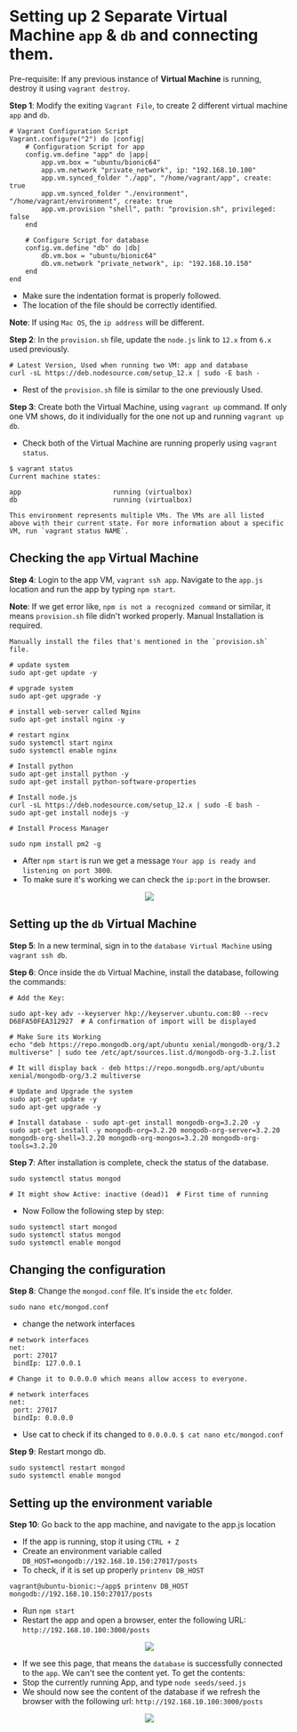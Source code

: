 # Setting up 2 Separate Virtual Machine `app` & `db` and connecting them.

Pre-requisite: If any previous instance of **Virtual Machine** is running, destroy it using `vagrant destroy`.

**Step 1**: Modify the exiting `Vagrant File`, to create 2 different virtual machine `app` and `db`.

```
# Vagrant Configuration Script
Vagrant.configure("2") do |config|
    # Configuration Script for app
    config.vm.define "app" do |app|
        app.vm.box = "ubuntu/bionic64"
        app.vm.network "private_network", ip: "192.168.10.100"
        app.vm.synced_folder "./app", "/home/vagrant/app", create: true
        app.vm.synced_folder "./environment", "/home/vagrant/environment", create: true
        app.vm.provision "shell", path: "provision.sh", privileged: false
    end

    # Configure Script for database
    config.vm.define "db" do |db|
        db.vm.box = "ubuntu/bionic64"
        db.vm.network "private_network", ip: "192.168.10.150"
    end
end
```
- Make sure the indentation format is properly followed.
- The location of the file should be correctly identified.

**Note**: If using `Mac OS`, the `ip address` will be different.

**Step 2**: In the `provision.sh` file, update the `node.js` link to `12.x` from `6.x` used previously.

```
# Latest Version, Used when running two VM: app and database
curl -sL https://deb.nodesource.com/setup_12.x | sudo -E bash -
```
- Rest of the `provision.sh` file is similar to the one previously Used.


**Step 3**: Create both the Virtual Machine, using `vagrant up` command. If only one VM shows, do it individually for the one not up and running `vagrant up db`.

- Check both of the Virtual Machine are running properly using `vagrant status`.

```
$ vagrant status
Current machine states:

app                       running (virtualbox)
db                        running (virtualbox)

This environment represents multiple VMs. The VMs are all listed
above with their current state. For more information about a specific
VM, run `vagrant status NAME`.
```

## Checking the `app` Virtual Machine

**Step 4**: Login to the app VM, `vagrant ssh app`. Navigate to the `app.js` location and run the app by typing `npm start`.

**Note**: If we get error like, `npm is not a recognized command` or similar, it means `provision.sh` file didn't worked properly. Manual Installation is required.

```
Manually install the files that's mentioned in the `provision.sh` file.

# update system
sudo apt-get update -y

# upgrade system
sudo apt-get upgrade -y

# install web-server called Nginx
sudo apt-get install nginx -y

# restart nginx
sudo systemctl start nginx
sudo systemctl enable nginx

# Install python
sudo apt-get install python -y
sudo apt-get install python-software-properties

# Install node.js
curl -sL https://deb.nodesource.com/setup_12.x | sudo -E bash -
sudo apt-get install nodejs -y

# Install Process Manager

sudo npm install pm2 -g
```

- After `npm start` is run we get a message `Your app is ready and listening on port 3000`.
- To make sure it's working we can check the `ip:port` in the browser.

<p align="center">
  <img src="https://user-images.githubusercontent.com/110366380/197001278-f5cb993f-e93e-48b3-920c-511c4c386d0b.png">
</p>


## Setting up the `db` Virtual Machine

**Step 5**: In a new terminal, sign in to the `database Virtual Machine` using `vagrant ssh db`.

**Step 6**: Once inside the `db` Virtual Machine, install the database, following the commands:

```
# Add the Key:

sudo apt-key adv --keyserver hkp://keyserver.ubuntu.com:80 --recv D68FA50FEA312927  # A confirmation of import will be displayed

# Make Sure its Working
echo "deb https://repo.mongodb.org/apt/ubuntu xenial/mongodb-org/3.2 multiverse" | sudo tee /etc/apt/sources.list.d/mongodb-org-3.2.list

# It will display back - deb https://repo.mongodb.org/apt/ubuntu xenial/mongodb-org/3.2 multiverse

# Update and Upgrade the system
sudo apt-get update -y
sudo apt-get upgrade -y

# Install database - sudo apt-get install mongodb-org=3.2.20 -y
sudo apt-get install -y mongodb-org=3.2.20 mongodb-org-server=3.2.20 mongodb-org-shell=3.2.20 mongodb-org-mongos=3.2.20 mongodb-org-tools=3.2.20
```

**Step 7**: After installation is complete, check the status of the database.

```
sudo systemctl status mongod

# It might show Active: inactive (dead)1  # First time of running
```

- Now Follow the following step by step:
```
sudo systemctl start mongod
sudo systemctl status mongod
sudo systemctl enable mongod
```

## Changing the configuration

**Step 8**: Change the `mongod.conf` file. It's inside the `etc` folder.

```
sudo nano etc/mongod.conf
```

- change the network interfaces
```
# network interfaces
net:
 port: 27017
 bindIp: 127.0.0.1 
 
# Change it to 0.0.0.0 which means allow access to everyone.

# network interfaces
net:
 port: 27017
 bindIp: 0.0.0.0 
```

 - Use cat to check if its changed to `0.0.0.0`. `$ cat nano etc/mongod.conf` 
 
**Step 9**: Restart mongo db.
```
sudo systemctl restart mongod
sudo systemctl enable mongod
```

## Setting up the environment variable

**Step 10**: Go back to the app machine, and navigate to the app.js location

- If the app is running, stop it using `CTRL + Z`
- Create an environment variable called `DB_HOST=mongodb://192.168.10.150:27017/posts`
- To check, if it is set up properly `printenv DB_HOST`

```
vagrant@ubuntu-bionic:~/app$ printenv DB_HOST
mongodb://192.168.10.150:27017/posts
```

- Run `npm start`
- Restart the app and open a browser, enter the following URL: `http://192.168.10.100:3000/posts`

<p align="center">
    <img src="https://user-images.githubusercontent.com/110366380/196987908-daef1908-476b-46f0-9dad-b03ae2fd57c6.png"
</p>

- If we see this page, that means the `database` is successfully connected to the `app`. We can't see the content yet. To get the contents:
- Stop the currently running App, and type `node seeds/seed.js`
- We should now see the content of the database if we refresh the browser with the following url: `http://192.168.10.100:3000/posts`
    
<p align="center">
    <img src="https://user-images.githubusercontent.com/110366380/196987908-daef1908-476b-46f0-9dad-b03ae2fd57c6.png"
</p>
 
    

